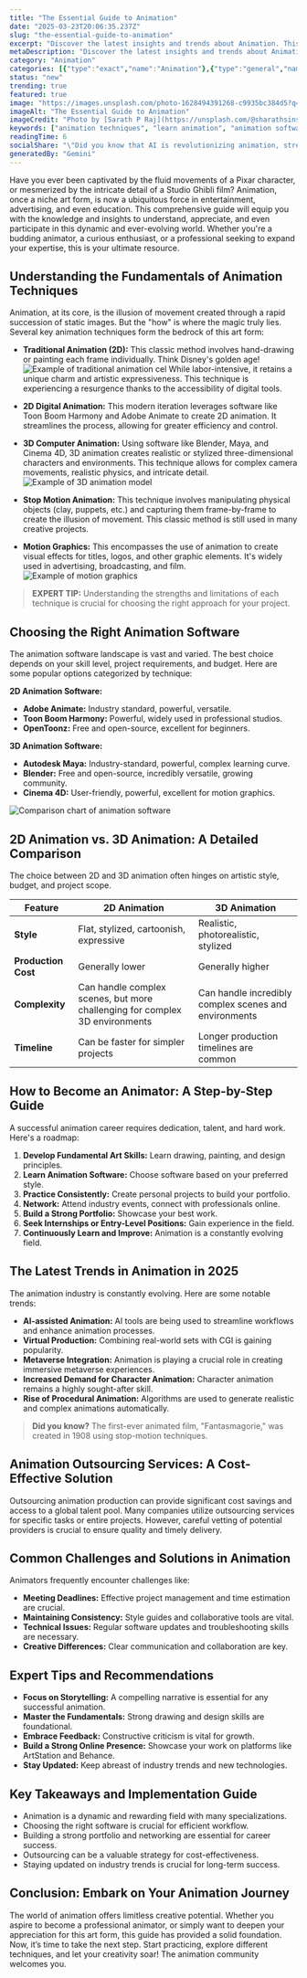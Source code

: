 ```yaml
---
title: "The Essential Guide to Animation"
date: "2025-03-23T20:06:35.237Z"
slug: "the-essential-guide-to-animation"
excerpt: "Discover the latest insights and trends about Animation. This comprehensive guide covers everything you need to know about Animation in 2025."
metaDescription: "Discover the latest insights and trends about Animation. This comprehensive guide covers everything you need to know about Animation in 2025."
category: "Animation"
categories: [{"type":"exact","name":"Animation"},{"type":"general","name":"Digital Arts"},{"type":"medium","name":"Software Engineering"},{"type":"specific","name":"3D Modeling"},{"type":"niche","name":"Character Rigging"}]
status: "new"
trending: true
featured: true
image: "https://images.unsplash.com/photo-1628494391268-c9935bc384d5?q=85&w=1200&fit=max&fm=webp&auto=compress"
imageAlt: "The Essential Guide to Animation"
imageCredit: "Photo by [Sarath P Raj](https://unsplash.com/@sharathsinstastories) on Unsplash"
keywords: ["animation techniques", "learn animation", "animation software", "best animation studios", "2d animation vs 3d animation", "how to become an animator", "animation career", "animation for beginners", "animation outsourcing services", "character animation tutorial"]
readingTime: 6
socialShare: "\"Did you know that AI is revolutionizing animation, streamlining workflows and unlocking new creative possibilities? The future of animation is here, and it's more exciting than ever!\""
generatedBy: "Gemini"
---
```




Have you ever been captivated by the fluid movements of a Pixar character, or mesmerized by the intricate detail of a Studio Ghibli film?  Animation, once a niche art form, is now a ubiquitous force in entertainment, advertising, and even education.  This comprehensive guide will equip you with the knowledge and insights to understand, appreciate, and even participate in this dynamic and ever-evolving world.  Whether you're a budding animator, a curious enthusiast, or a professional seeking to expand your expertise, this is your ultimate resource.

## Understanding the Fundamentals of Animation Techniques

Animation, at its core, is the illusion of movement created through a rapid succession of static images.  But the "how" is where the magic truly lies.  Several key animation techniques form the bedrock of this art form:

* **Traditional Animation (2D):** This classic method involves hand-drawing or painting each frame individually.  Think Disney's golden age!  ![Example of traditional animation cel](https://images.unsplash.com/photo-1439436556258-1f7fab1bfd4f?q=85&w=1200&fit=max&fm=webp&auto=compress) While labor-intensive, it retains a unique charm and artistic expressiveness.  This technique is experiencing a resurgence thanks to the accessibility of digital tools.

* **2D Digital Animation:**  This modern iteration leverages software like Toon Boom Harmony and Adobe Animate to create 2D animation. It streamlines the process, allowing for greater efficiency and control.

* **3D Computer Animation:** Using software like Blender, Maya, and Cinema 4D, 3D animation creates realistic or stylized three-dimensional characters and environments.  This technique allows for complex camera movements, realistic physics, and intricate detail. ![Example of 3D animation model](https://images.unsplash.com/photo-1611643378160-39d6dd915b69?q=85&w=1200&fit=max&fm=webp&auto=compress)

* **Stop Motion Animation:** This technique involves manipulating physical objects (clay, puppets, etc.) and capturing them frame-by-frame to create the illusion of movement.  This classic method is still used in many creative projects.

* **Motion Graphics:** This encompasses the use of animation to create visual effects for titles, logos, and other graphic elements.  It's widely used in advertising, broadcasting, and film. ![Example of motion graphics](https://images.unsplash.com/photo-1597089542047-b9873d82d8ec?q=85&w=1200&fit=max&fm=webp&auto=compress)

> **EXPERT TIP:** Understanding the strengths and limitations of each technique is crucial for choosing the right approach for your project.

## Choosing the Right Animation Software

The animation software landscape is vast and varied.  The best choice depends on your skill level, project requirements, and budget.  Here are some popular options categorized by technique:

**2D Animation Software:**

* **Adobe Animate:** Industry standard, powerful, versatile.
* **Toon Boom Harmony:** Powerful, widely used in professional studios.
* **OpenToonz:** Free and open-source, excellent for beginners.

**3D Animation Software:**

* **Autodesk Maya:** Industry-standard, powerful, complex learning curve.
* **Blender:** Free and open-source, incredibly versatile, growing community.
* **Cinema 4D:** User-friendly, powerful, excellent for motion graphics.

![Comparison chart of animation software](https://images.unsplash.com/photo-1568176579502-3fbc3aacebaf?q=85&w=1200&fit=max&fm=webp&auto=compress)

## 2D Animation vs. 3D Animation: A Detailed Comparison

The choice between 2D and 3D animation often hinges on artistic style, budget, and project scope.

| Feature          | 2D Animation                               | 3D Animation                                   |
|-----------------|-------------------------------------------|-----------------------------------------------|
| **Style**        | Flat, stylized, cartoonish, expressive     | Realistic, photorealistic, stylized             |
| **Production Cost** | Generally lower                             | Generally higher                               |
| **Complexity**    | Can handle complex scenes, but more challenging for complex 3D environments | Can handle incredibly complex scenes and environments |
| **Timeline**     | Can be faster for simpler projects          | Longer production timelines are common          |

## How to Become an Animator: A Step-by-Step Guide

A successful animation career requires dedication, talent, and hard work. Here's a roadmap:

1. **Develop Fundamental Art Skills:** Learn drawing, painting, and design principles.
2. **Learn Animation Software:** Choose software based on your preferred style.
3. **Practice Consistently:** Create personal projects to build your portfolio.
4. **Network:** Attend industry events, connect with professionals online.
5. **Build a Strong Portfolio:** Showcase your best work.
6. **Seek Internships or Entry-Level Positions:** Gain experience in the field.
7. **Continuously Learn and Improve:** Animation is a constantly evolving field.

## The Latest Trends in Animation in 2025

The animation industry is constantly evolving.  Here are some notable trends:

* **AI-assisted Animation:** AI tools are being used to streamline workflows and enhance animation processes.
* **Virtual Production:**  Combining real-world sets with CGI is gaining popularity.
* **Metaverse Integration:** Animation is playing a crucial role in creating immersive metaverse experiences.
* **Increased Demand for Character Animation:**  Character animation remains a highly sought-after skill.
* **Rise of Procedural Animation:**  Algorithms are used to generate realistic and complex animations automatically.

> **Did you know?**  The first-ever animated film, "Fantasmagorie," was created in 1908 using stop-motion techniques.

##  Animation Outsourcing Services: A Cost-Effective Solution

Outsourcing animation production can provide significant cost savings and access to a global talent pool.  Many companies utilize outsourcing services for specific tasks or entire projects.  However, careful vetting of potential providers is crucial to ensure quality and timely delivery.

## Common Challenges and Solutions in Animation

Animators frequently encounter challenges like:

* **Meeting Deadlines:**  Effective project management and time estimation are crucial.
* **Maintaining Consistency:**  Style guides and collaborative tools are vital.
* **Technical Issues:**  Regular software updates and troubleshooting skills are necessary.
* **Creative Differences:**  Clear communication and collaboration are key.

## Expert Tips and Recommendations

* **Focus on Storytelling:**  A compelling narrative is essential for any successful animation.
* **Master the Fundamentals:**  Strong drawing and design skills are foundational.
* **Embrace Feedback:**  Constructive criticism is vital for growth.
* **Build a Strong Online Presence:**  Showcase your work on platforms like ArtStation and Behance.
* **Stay Updated:**  Keep abreast of industry trends and new technologies.

## Key Takeaways and Implementation Guide

* Animation is a dynamic and rewarding field with many specializations.
* Choosing the right software is crucial for efficient workflow.
* Building a strong portfolio and networking are essential for career success.
* Outsourcing can be a valuable strategy for cost-effectiveness.
* Staying updated on industry trends is crucial for long-term success.

## Conclusion: Embark on Your Animation Journey

The world of animation offers limitless creative potential.  Whether you aspire to become a professional animator, or simply want to deepen your appreciation for this art form, this guide has provided a solid foundation.  Now, it’s time to take the next step.  Start practicing, explore different techniques, and let your creativity soar!  The animation community welcomes you.

